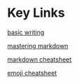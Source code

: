 # Key Links

[basic writing](https://help.github.com/en/github/writing-on-github/basic-writing-and-formatting-syntax)

[mastering markdown](https://guides.github.com/features/mastering-markdown/)

[markdown cheatsheet](https://guides.github.com/pdfs/markdown-cheatsheet-online.pdf)

[emoji cheatsheet](https://www.webfx.com/tools/emoji-cheat-sheet/)

